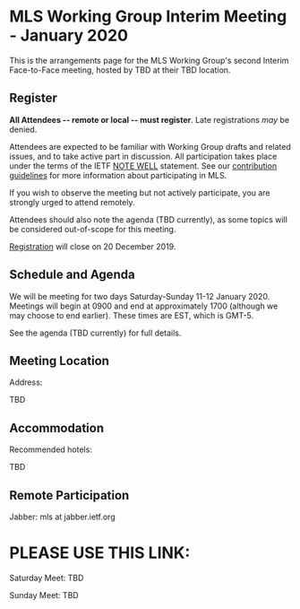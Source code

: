 # MLS Working Group Interim Meeting - January 2020

This is the arrangements page for the MLS Working Group's second Interim Face-to-Face meeting,
hosted by TBD at their TBD location.

## Register

**All Attendees -- remote or local -- must register**. Late registrations _may_ be denied.

Attendees are expected to be familiar with Working Group drafts and related issues, and to take active part in discussion. All participation takes place under the terms of the IETF [NOTE WELL](https://www.ietf.org/about/note-well.html) statement. See our [contribution guidelines](../CONTRIBUTING.md) for more information about participating in MLS.

If you wish to observe the meeting but not actively participate, you are strongly urged to attend remotely.

Attendees should also note the agenda (TBD currently), as some topics will be considered out-of-scope for this meeting.

[Registration](https://docs.google.com/forms/d/e/1FAIpQLSfj5ViEH77WTbwDXGUveokjS5kXvmcqeFr2E_gcrGyiyzNjhQ/viewform?usp=sf_link) will close on 20 December 2019.

## Schedule and Agenda

We will be meeting for two days Saturday-Sunday 11-12 January 2020. Meetings will begin at 0900 and end at
approximately 1700 (although we may choose to end earlier).  These times are EST, which is GMT-5.

See the agenda (TBD currently) for full details.

## Meeting Location

Address:

  TBD

## Accommodation

Recommended hotels:

TBD
<!--
## Network

## Transportation
-->

## Remote Participation

Jabber: mls at jabber.ietf.org

# PLEASE USE THIS LINK:

Saturday Meet: TBD

Sunday Meet: TBD
